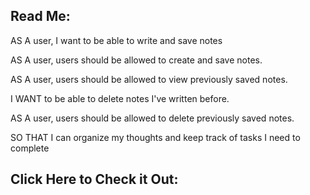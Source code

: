 ## Read Me:

AS A user, I want to be able to write and save notes

AS A user, users should be allowed to create and save notes.

AS A user, users should be allowed to view previously saved notes.

I WANT to be able to delete notes I've written before.

AS A user, users should be allowed to delete previously saved notes.

SO THAT I can organize my thoughts and keep track of tasks I need to complete


## Click Here to Check it Out:

